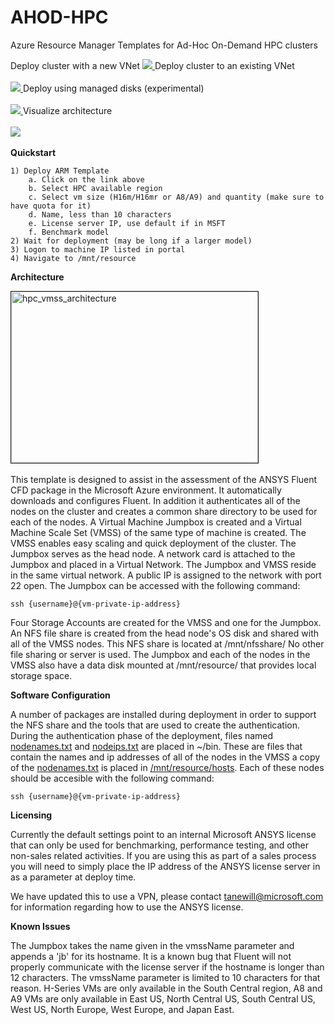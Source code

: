 # AHOD-HPC
Azure Resource Manager Templates for Ad-Hoc On-Demand HPC clusters

</table>
<tr>
<td>
Deploy cluster with a new VNet

<a href="https://portal.azure.com/#create/Microsoft.Template/uri/https%3A%2F%2Fraw.githubusercontent.com%2Ftanewill%2FAHOD-HPC%2Fmaster%2Fazuredeploy.json" target="_blank">
    <img src="http://azuredeploy.net/deploybutton.png" />
</a>
</td>
<td>
Deploy cluster to an existing VNet
<br></br>
<a href="https://portal.azure.com/#create/Microsoft.Template/uri/https%3A%2F%2Fraw.githubusercontent.com%2Ftanewill%2FAHOD-HPC%2Fmaster%2Fazuredeploy_existingvnet.json" target="_blank">
    <img src="http://azuredeploy.net/deploybutton.png" />
</a>
</td></tr>
<tr>
<td>
Deploy using managed disks (experimental)
<br></br>
<a href="https://portal.azure.com/#create/Microsoft.Template/uri/https%3A%2F%2Fraw.githubusercontent.com%2Ftanewill%2FAHOD-HPC%2Fmaster%2Fazuredeploy_disks.json" target="_blank">
    <img src="http://azuredeploy.net/deploybutton.png" />
</a>
</td>
<td>
Visualize architecture
<br></br>
<a href="http://armviz.io/#/?load=https%3A%2F%2Fraw.githubusercontent.com%2Ftanewill%2FAHOD%2Fmaster%2Fazuredeploy.json" target="_blank">
<img src="http://armviz.io/visualizebutton.png"/>
</a>
</td></tr></table>
<br></br>
<b>Quickstart</b>

	1) Deploy ARM Template
		a. Click on the link above
		b. Select HPC available region
		c. Select vm size (H16m/H16mr or A8/A9) and quantity (make sure to have quota for it)
		d. Name, less than 10 characters
		e. License server IP, use default if in MSFT
		f. Benchmark model
	2) Wait for deployment (may be long if a larger model)
	3) Logon to machine IP listed in portal
	4) Navigate to /mnt/resource

<b>Architecture</b>

<img src="https://github.com/tanewill/5clickTemplates/blob/master/images/hpc_vmss_architecture.png"  align="middle" width="395" height="274"  alt="hpc_vmss_architecture" border="1"/> <br></br>
This template is designed to assist in the assessment of the ANSYS Fluent CFD package in the Microsoft Azure environment. It automatically downloads and configures Fluent. In addition it authenticates all of the nodes on the cluster and creates a common share directory to be used for each of the nodes. A Virtual Machine Jumpbox is created and a Virtual Machine Scale Set (VMSS) of the same type of machine is created. The VMSS enables easy scaling and quick deployment of the cluster. The Jumpbox serves as the head node. A network card is attached to the Jumpbox and placed in a Virtual Network. The Jumpbox and VMSS reside in the same virtual network. A public IP is assigned to the network with port 22 open. The Jumpbox can be accessed with the following command:

<code>ssh {username}@{vm-private-ip-address}</code>

Four Storage Accounts are created for the VMSS and one for the Jumpbox. An NFS file share is created from the head node's OS disk and shared with all of the VMSS nodes. This NFS share is located at /mnt/nfsshare/ No other file sharing or server is used. The Jumpbox and each of the nodes in the VMSS also have a data disk mounted at /mnt/resource/ that provides local storage space.


<b>Software Configuration</b>

A number of packages are installed during deployment in order to support the NFS share and the tools that are used to create the authentication. During the authentication phase of the deployment, files named <u>nodenames.txt</u> and <u>nodeips.txt</u> are placed in ~/bin. These are files that contain the names and ip addresses of all of the nodes in the VMSS a copy of the <u>nodenames.txt</u> is placed in <u>/mnt/resource/hosts</u>. Each of these nodes should be accesible with the following command:

<code>ssh {username}@{vm-private-ip-address}</code>

<b>Licensing</b>

Currently the default settings point to an internal Microsoft ANSYS license that can only be used for benchmarking, performance testing, and other non-sales related activities. If you are using this as part of a sales process you will need to simply place the IP address of the ANSYS license server in as a parameter at deploy time.

We have updated this to use a VPN, please contact tanewill@microsoft.com for information regarding how to use the ANSYS license.

<b>Known Issues</b>

The Jumpbox takes the name given in the vmssName parameter and appends a 'jb' for its hostname. It is a known bug that Fluent will not properly communicate with the license server if the hostname is longer than 12 characters. The vmssName parameter is limited to 10 characters for that reason. H-Series VMs are only available in the South Central region, A8 and A9 VMs are only available in East US, North Central US, South Central US, West US, North Europe, West Europe, and Japan East.
